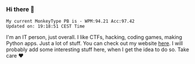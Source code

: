 ### Hi there 👋
<!-- PB START -->
```
My current MonkeyType PB is - WPM:94.21 Acc:97.42
Updated on: 19:18:51 CEST Time
```
<!-- PB END -->
I'm an IT person, just overall. I like CTFs, hacking, coding games, making Python apps. Just a lot of stuff.
You can check out my website [here](https://skill3472.github.io/).
I will probably add some interesting stuff here, when I get the idea to do so. Take care ❤️
